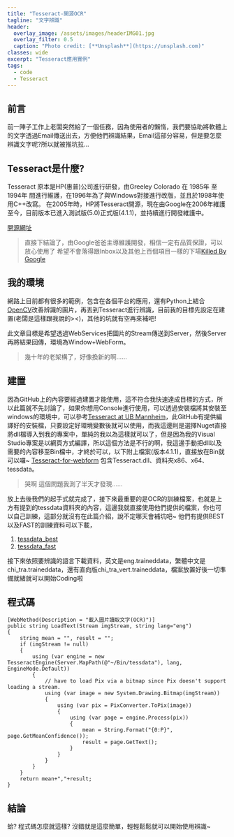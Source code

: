 ```yaml
---
title: "Tesseract-開源OCR"
tagline: "文字辨識"
header:
  overlay_image: /assets/images/headerIMG01.jpg
  overlay_filter: 0.5
  caption: "Photo credit: [**Unsplash**](https://unsplash.com)"
classes: wide
excerpt: "Tesseract應用實例"
tags:
  - code
  - Tesseract
---
```


## 前言

前一陣子工作上老闆突然給了一個任務，因為使用者的懶惰，我們要協助將軟體上的文字透過Email傳送出去，方便他們辨識結果，Email這部分容易，但是要怎麼辨識文字呢?所以就被推坑拉...

## Tesseract是什麼?

Tesseract 原本是HP(惠普)公司進行研發，由Greeley Colorado 在 1985年 至 1994年 間進行維護，在1996年為了與Windows對接進行改版，並且於1998年使用C++改寫。
在2005年時，HP將Tesseract開源，現在由Google在2006年維護至今，目前版本已進入測試版(5.0)正式版(4.1.1)，並持續進行開發維護中。

[開源網址](https://github.com/tesseract-ocr/tesseract)

> 直接下結論了，由Google爸爸主導維護開發，相信一定有品質保證，可以放心使用了
> 希望不會落得跟Inbox以及其他上百個項目一樣的下場[Killed By Google](https://killedbygoogle.com/)

## 我的環境

網路上目前都有很多的範例，包含在各個平台的應用，還有Python上結合[OpenCV](https://opencv.org/)改善辨識的圖片，再丟到Tesseract進行辨識，目前我的目標先設定在建置(老闆是這樣跟我說的><)，其他的坑就有空再來補吧!

此文章目標是希望透過WebServices把圖片的Stream傳送到Server，然後Server再將結果回傳，環境為Window+WebForm。

> 幾十年的老架構了，好像換新的啊......

## 建置

因為GitHub上的內容要經過建置才能使用，這不符合我快速達成目標的方式，所以此篇就不先討論了，如果你想用Console進行使用，可以透過安裝檔將其安裝至windows的環境中，可以參考[Tesseract at UB Mannheim](https://github.com/UB-Mannheim/tesseract/wiki)，此GitHub有提供編譯好的安裝檔，只要設定好環境變數後就可以使用，而我這邊則是選擇Nuget直接將dll檔導入到我的專案中，單純的我以為這樣就可以了，但是因為我的Visual Studio專案是以網頁方式編譯，所以這個方法是不行的啊，我這邊手動把dll以及需要的內容移至Bin檔中，才終於可以，以下附上檔案(版本4.1.1)，直接放在Bin就可以囉~
[Tesseract-for-webform](https://github.com/joysrr/Tesseract-for-webform)
包含Tesseract.dll、資料夾x86、x64、tessdata。

> 哭啊 這個問題我測了半天才發現......

放上去後我們的起手式就完成了，接下來最重要的是OCR的訓練檔案，也就是上方有提到的tessdata資料夾的內容，這邊我就直接使用他們提供的檔案，你也可以自己訓練，這部分就沒有在此篇介紹，說不定哪天會補坑吧~
他們有提供BEST以及FAST的訓練資料可以下載，

1. [tessdata_best](https://github.com/tesseract-ocr/tessdata_best)
2. [tessdata_fast](https://github.com/tesseract-ocr/tessdata_fast)

接下來依照要辨識的語言下載資料，英文是eng.traineddata，繁體中文是chi_tra.traineddata，還有直向版chi_tra_vert.traineddata，檔案放置好後一切準備就緒就可以開始Coding啦

## 程式碼

	[WebMethod(Description = "載入圖片讀取文字(OCR)")]
    public string LoadText(Stream imgStream, string lang="eng")
    {
		string mean = "", result = "";
        if (imgStream != null)
        {
            using (var engine = new TesseractEngine(Server.MapPath(@"~/Bin/tessdata"), lang, EngineMode.Default))
            {
                // have to load Pix via a bitmap since Pix doesn't support loading a stream.
                using (var image = new System.Drawing.Bitmap(imgStream))
                {
                    using (var pix = PixConverter.ToPix(image))
                    {
                        using (var page = engine.Process(pix))
                        {
                            mean = String.Format("{0:P}", page.GetMeanConfidence());
                            result = page.GetText();
                        }
                    }
                }
            }
        }
        return mean+","+result;
    }

## 結論
蛤? 程式碼怎麼就這樣?
沒錯就是這麼簡單，輕輕鬆鬆就可以開始使用辨識~












<!--stackedit_data:
eyJoaXN0b3J5IjpbLTMyODkyNzE4OSwtMjY5MzA4NDk2LC0xNj
MwNTQwOTkxLDExMTg0MDIxNCwxOTA0NTY1ODg3XX0=
-->